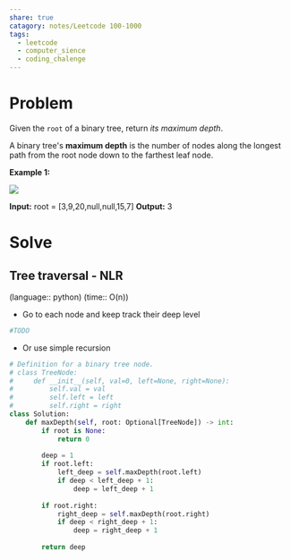 ```yaml
---
share: true
catagory: notes/Leetcode 100-1000
tags:
  - leetcode
  - computer_sience
  - coding_chalenge
---
```


# Problem

Given the `root` of a binary tree, return _its maximum depth_.

A binary tree's **maximum depth** is the number of nodes along the longest path from the root node down to the farthest leaf node.

**Example 1:**

![](https://assets.leetcode.com/uploads/2020/11/26/tmp-tree.jpg)

**Input:** root = [3,9,20,null,null,15,7]
**Output:** 3

# Solve

## Tree traversal - NLR
(language:: python) (time:: O(n))

- Go to each node and keep track their deep level
```python
#TODO
```

- Or use simple recursion
```python
# Definition for a binary tree node.
# class TreeNode:
#     def __init__(self, val=0, left=None, right=None):
#         self.val = val
#         self.left = left
#         self.right = right
class Solution:
    def maxDepth(self, root: Optional[TreeNode]) -> int:
        if root is None:
            return 0
        
        deep = 1
        if root.left:
            left_deep = self.maxDepth(root.left)
            if deep < left_deep + 1:
                deep = left_deep + 1
                
        if root.right:
            right_deep = self.maxDepth(root.right)
            if deep < right_deep + 1:
                deep = right_deep + 1
                
        return deep
```
